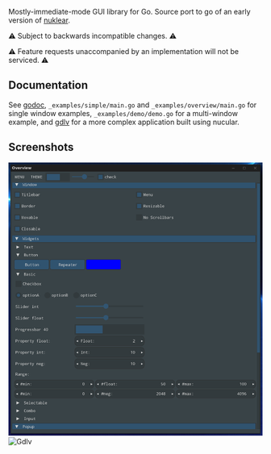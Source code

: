 Mostly-immediate-mode GUI library for Go.
Source port to go of an early version of [nuklear](https://github.com/vurtun/nuklear).

:warning: Subject to backwards incompatible changes. :warning:

:warning: Feature requests unaccompanied by an implementation will not be serviced. :warning:

## Documentation

See [godoc](https://godoc.org/github.com/aarzilli/nucular), `_examples/simple/main.go` and `_examples/overview/main.go` for single window examples, `_examples/demo/demo.go` for a multi-window example, and [gdlv](http://github.com/aarzilli/gdlv) for a more complex application built using nucular.

## Screenshots

![Overview](https://raw.githubusercontent.com/aarzilli/nucular/master/_examples/screen.png)
![Gdlv](https://raw.githubusercontent.com/aarzilli/gdlv/master/doc/screen.png)
